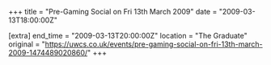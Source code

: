 +++
title = "Pre-Gaming Social on Fri 13th March 2009"
date = "2009-03-13T18:00:00Z"

[extra]
end_time = "2009-03-13T20:00:00Z"
location = "The Graduate"
original = "https://uwcs.co.uk/events/pre-gaming-social-on-fri-13th-march-2009-1474489020860/"
+++



